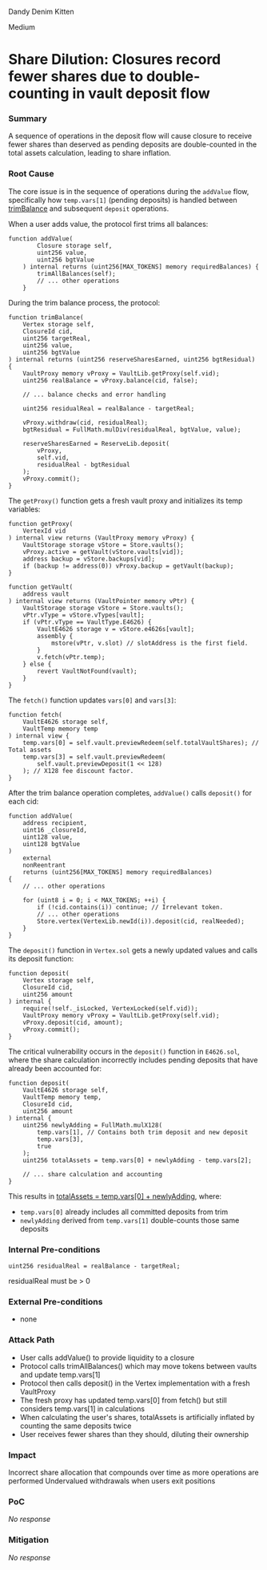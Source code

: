 Dandy Denim Kitten

Medium

# Share Dilution: Closures record fewer shares due to double-counting in vault deposit flow

### Summary

A sequence of operations in the deposit flow will cause closure to receive fewer shares than deserved as pending deposits are double-counted in the total assets calculation, leading to share inflation.


### Root Cause


The core issue is in the sequence of operations during the `addValue` flow, specifically how `temp.vars[1]` (pending deposits) is handled between [trimBalance](https://github.com/sherlock-audit/2025-04-burve/blob/44cba36e2a0c3cd7b6999459bf7746db92f8cc0a/Burve/src/multi/vertex/Vertex.sol#L60-L84) and subsequent `deposit` operations.

When a user adds value, the protocol first trims all balances:
```solidity
function addValue(
        Closure storage self,
        uint256 value,
        uint256 bgtValue
    ) internal returns (uint256[MAX_TOKENS] memory requiredBalances) {
        trimAllBalances(self);
        // ... other operations
    }
```

During the trim balance process, the protocol:
```solidity
function trimBalance(
    Vertex storage self,
    ClosureId cid,
    uint256 targetReal,
    uint256 value,
    uint256 bgtValue
) internal returns (uint256 reserveSharesEarned, uint256 bgtResidual) {
    VaultProxy memory vProxy = VaultLib.getProxy(self.vid);
    uint256 realBalance = vProxy.balance(cid, false);
    
    // ... balance checks and error handling
    
    uint256 residualReal = realBalance - targetReal;

    vProxy.withdraw(cid, residualReal);
    bgtResidual = FullMath.mulDiv(residualReal, bgtValue, value);

    reserveSharesEarned = ReserveLib.deposit(
        vProxy,
        self.vid,
        residualReal - bgtResidual
    );
    vProxy.commit();
}
```

The `getProxy()` function gets a fresh vault proxy and initializes its temp variables:
```solidity
function getProxy(
    VertexId vid
) internal view returns (VaultProxy memory vProxy) {
    VaultStorage storage vStore = Store.vaults();
    vProxy.active = getVault(vStore.vaults[vid]);
    address backup = vStore.backups[vid];
    if (backup != address(0)) vProxy.backup = getVault(backup);
}

function getVault(
    address vault
) internal view returns (VaultPointer memory vPtr) {
    VaultStorage storage vStore = Store.vaults();
    vPtr.vType = vStore.vTypes[vault];
    if (vPtr.vType == VaultType.E4626) {
        VaultE4626 storage v = vStore.e4626s[vault];
        assembly {
            mstore(vPtr, v.slot) // slotAddress is the first field.
        }
        v.fetch(vPtr.temp);
    } else {
        revert VaultNotFound(vault);
    }
}
```

The `fetch()` function updates `vars[0]` and `vars[3]`:
```solidity
function fetch(
    VaultE4626 storage self,
    VaultTemp memory temp
) internal view {
    temp.vars[0] = self.vault.previewRedeem(self.totalVaultShares); // Total assets
    temp.vars[3] = self.vault.previewRedeem(
        self.vault.previewDeposit(1 << 128)
    ); // X128 fee discount factor.
}
```

After the trim balance operation completes, `addValue()` calls `deposit()` for each cid:
```solidity
function addValue(
    address recipient,
    uint16 _closureId,
    uint128 value,
    uint128 bgtValue
)
    external
    nonReentrant
    returns (uint256[MAX_TOKENS] memory requiredBalances)
{
    // ... other operations
    
    for (uint8 i = 0; i < MAX_TOKENS; ++i) {
        if (!cid.contains(i)) continue; // Irrelevant token.
        // ... other operations
        Store.vertex(VertexLib.newId(i)).deposit(cid, realNeeded);
    }
}
```

The `deposit()` function in `Vertex.sol` gets a newly updated values and calls its deposit function:
```solidity
function deposit(
    Vertex storage self,
    ClosureId cid,
    uint256 amount
) internal {
    require(!self._isLocked, VertexLocked(self.vid));
    VaultProxy memory vProxy = VaultLib.getProxy(self.vid);
    vProxy.deposit(cid, amount);
    vProxy.commit();
}
```

The critical vulnerability occurs in the `deposit()` function in `E4626.sol`, where the share calculation incorrectly includes pending deposits that have already been accounted for:
```solidity
function deposit(
    VaultE4626 storage self,
    VaultTemp memory temp,
    ClosureId cid,
    uint256 amount
) internal {
    uint256 newlyAdding = FullMath.mulX128(
        temp.vars[1], // Contains both trim deposit and new deposit
        temp.vars[3],
        true
    );
    uint256 totalAssets = temp.vars[0] + newlyAdding - temp.vars[2];
    
    // ... share calculation and accounting
}
```
This results in [totalAssets = temp.vars[0] + newlyAdding](https://github.com/sherlock-audit/2025-04-burve/blob/44cba36e2a0c3cd7b6999459bf7746db92f8cc0a/Burve/src/multi/vertex/E4626.sol#L110), where:
   - `temp.vars[0]` already includes all committed deposits from trim
   - `newlyAdding` derived from `temp.vars[1]` double-counts those same deposits

### Internal Pre-conditions

```solidity
uint256 residualReal = realBalance - targetReal;
```
residualReal must be > 0

### External Pre-conditions

- none

### Attack Path

- User calls addValue() to provide liquidity to a closure
- Protocol calls trimAllBalances() which may move tokens between vaults and update temp.vars[1]
- Protocol then calls deposit() in the Vertex implementation with a fresh VaultProxy
- The fresh proxy has updated temp.vars[0] from fetch() but still considers temp.vars[1] in calculations
- When calculating the user's shares, totalAssets is artificially inflated by counting the same deposits twice
- User receives fewer shares than they should, diluting their ownership


### Impact

Incorrect share allocation that compounds over time as more operations are performed
Undervalued withdrawals when users exit positions

### PoC

_No response_

### Mitigation

_No response_